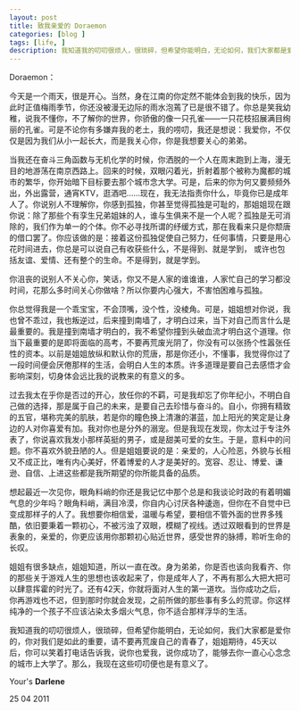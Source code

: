 ```yaml
---
layout: post
title: 致我亲爱的 Doraemon
categories: [blog ]
tags: [life, ]
description: 我知道我的叨叨很烦人，很琐碎，但希望你能明白，无论如何，我们大家都是爱你的，你对我们是如此的重要，请不要再荒废自己的青春了，姐姐期待
---
```




Doraemon：

今天是一个雨天，很是开心。当然，身在江南的你定然不能体会到我的快乐，因为此时正值梅雨季节，你还没被漫无边际的雨水泡蔫了已是很不错了。你总是笑我幼稚，说我不懂你，不了解你的世界，你骄傲的像一只孔雀——一只花枝招展满目绚丽的孔雀。可是不论你有多嫌弃我的老土，我的唠叨，我还是想说：我爱你，不仅仅是因为我们从小一起长大，而是我关心你，你是我想要关心的弟弟。

当我还在奋斗三角函数与无机化学的时候，你洒脱的一个人在周末跑到上海，漫无目的地游荡在南京西路上。回来的时候，双眼闪着光，折射着那个被称为魔都的城市的繁华，你开始暗下目标要去那个城市念大学。可是，后来的你为何又要频频外出，外出露营，通宵KTV，逛酒吧......现在，我无法指责你什么，毕竟你已是成年人了。你说别人不理解你，你感到孤独，你甚至觉得孤独是可耻的，那姐姐现在跟你说：除了那些个有孪生兄弟姐妹的人，谁与生俱来不是一个人呢？孤独是无可消除的，我们作为单一的个体。你不必寻找所谓的纾缓方式，那在我看来只是你颓唐的借口罢了。你应该做的是：接着这份孤独促使自己努力，任何事情，只要是用心花时间进去，你总是可以说自己有收获些什么，不是得到、就是学到， 或许也包括友谊、爱情、还有整个的生命。不是得到，就是学到。

你沮丧的说别人不关心你，笑话，你又不是人家的谁谁谁，人家忙自己的学习都没时间，花那么多时间关心你做啥？所以你要内心强大，不害怕困难与孤独。

你总觉得我是一个乖宝宝，不会顶嘴，没个性，没棱角。可是，姐姐想对你说，我也曾不乖过，我也叛逆过，后来撞到南墙了，才明白过来，当下对自己而言什么是最重要的。我是撞到南墙才明白的，我不希望你撞到头破血流才明白这个道理。你当下最重要的是即将面临的高考，不要再荒废光阴了，你没有可以张扬个性嚣张任性的资本。以前是姐姐放纵和默认你的荒唐，那是你还小，不懂事，我觉得你过了一段时间便会厌倦那样的生活，会明白人生的本质。许多道理是要自己去感悟才会影响深刻，切身体会远比我的说教来的有意义的多。

过去我太在乎你是否过的开心，放任你的不羁，可是我却忘了你年纪小，不明白自己做的选择，那是属于自己的未来，是要自己去珍惜与奋斗的。自小，你拥有精致的五官，堪称完美的肌肤，若是你的瞳色换上清澈的湛蓝，加上阳光的笑定是让身边的人对你喜爱有加。我对你也是分外的溺宠。但是我现在发现，你太过于专注外表了，你说喜欢我发小那样英挺的男子，或是甜美可爱的女生。于是，意料中的问题。你不喜欢外貌丑陋的人。但是姐姐要说的是：亲爱的，人心险恶，外貌与长相又不成正比，唯有内心美好，怀着博爱的人才是美好的。宽容、忍让、博爱、谦逊、自信、上进这些都是我所期望的你所能具备的品质。

想起最近一次见你，眼角料峭的你还是我记忆中那个总是和我谈论时政的有着明媚气息的少年吗？眼角料峭，满目冷漠，你自内心讨厌各种逶迤，但你在不自觉中已变成那样子的人了。我想要你相信爱，温暖与希望，要相信不管外面的世界多残酷，依旧要秉着一颗初心，不被污浊了双眼，模糊了视线。透过双眼看到的世界是表象的，亲爱的，你更应该用你那颗初心贴近世界，感受世界的脉搏，聆听生命的长叹。

姐姐有很多缺点，姐姐知道，所以一直在改。身为弟弟，你是否也该向我看齐、你的那些关于游戏人生的思想也该收起来了，你是成年人了，不再有那么大把大把可以肆意挥霍的时光了。还有42天，你就将面对人生的第一道坎。当你成功之后，你再游戏也不迟，但到那时你就会发现，之前所做的那些事有多么的荒谬。你这样纯净的一个孩子不应该沾染太多烟火气息，你不适合那样浮华的生活。

我知道我的叨叨很烦人，很琐碎，但希望你能明白，无论如何，我们大家都是爱你的，你对我们是如此的重要，请不要再荒废自己的青春了，姐姐期待，45天以后，你可以笑着打电话告诉我，说你也爱我，说你成功了，能够去你一直心心念念的城市上大学了。那么，我现在这些叨叨便也是有意义了。

Your's **Darlene**

25 04 2011